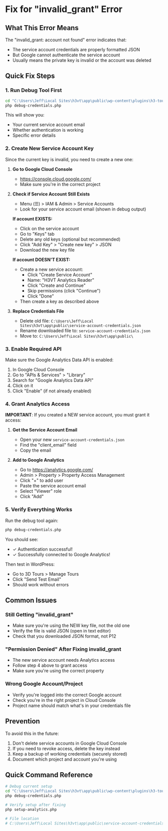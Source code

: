 # Fix for "invalid_grant" Error

## What This Error Means

The "invalid_grant: account not found" error indicates that:
- The service account credentials are properly formatted JSON
- But Google cannot authenticate the service account
- Usually means the private key is invalid or the account was deleted

## Quick Fix Steps

### 1. Run Debug Tool First
```bash
cd "C:\Users\Jeff\Local Sites\h3vt\app\public\wp-content\plugins\h3-tour-management\tools"
php debug-credentials.php
```

This will show you:
- Your current service account email
- Whether authentication is working
- Specific error details

### 2. Create New Service Account Key

Since the current key is invalid, you need to create a new one:

1. **Go to Google Cloud Console**
   - https://console.cloud.google.com/
   - Make sure you're in the correct project

2. **Check if Service Account Still Exists**
   - Menu (☰) > IAM & Admin > Service Accounts
   - Look for your service account email (shown in debug output)
   
   **If account EXISTS:**
   - Click on the service account
   - Go to "Keys" tab
   - Delete any old keys (optional but recommended)
   - Click "Add Key" > "Create new key" > JSON
   - Download the new key file

   **If account DOESN'T EXIST:**
   - Create a new service account:
     - Click "Create Service Account"
     - Name: "H3VT Analytics Reader"
     - Click "Create and Continue"
     - Skip permissions (click "Continue")
     - Click "Done"
   - Then create a key as described above

3. **Replace Credentials File**
   - Delete old file: `C:\Users\Jeff\Local Sites\h3vt\app\public\service-account-credentials.json`
   - Rename downloaded file to: `service-account-credentials.json`
   - Move to: `C:\Users\Jeff\Local Sites\h3vt\app\public\`

### 3. Enable Required API

Make sure the Google Analytics Data API is enabled:

1. In Google Cloud Console
2. Go to "APIs & Services" > "Library"
3. Search for "Google Analytics Data API"
4. Click on it
5. Click "Enable" (if not already enabled)

### 4. Grant Analytics Access

**IMPORTANT**: If you created a NEW service account, you must grant it access:

1. **Get the Service Account Email**
   - Open your new `service-account-credentials.json`
   - Find the "client_email" field
   - Copy the email

2. **Add to Google Analytics**
   - Go to https://analytics.google.com/
   - Admin > Property > Property Access Management
   - Click "+" to add user
   - Paste the service account email
   - Select "Viewer" role
   - Click "Add"

### 5. Verify Everything Works

Run the debug tool again:
```bash
php debug-credentials.php
```

You should see:
- ✓ Authentication successful!
- ✓ Successfully connected to Google Analytics!

Then test in WordPress:
- Go to 3D Tours > Manage Tours
- Click "Send Test Email"
- Should work without errors

## Common Issues

### Still Getting "invalid_grant"
- Make sure you're using the NEW key file, not the old one
- Verify the file is valid JSON (open in text editor)
- Check that you downloaded JSON format, not P12

### "Permission Denied" After Fixing invalid_grant
- The new service account needs Analytics access
- Follow step 4 above to grant access
- Make sure you're using the correct property

### Wrong Google Account/Project
- Verify you're logged into the correct Google account
- Check you're in the right project in Cloud Console
- Project name should match what's in your credentials file

## Prevention

To avoid this in the future:
1. Don't delete service accounts in Google Cloud Console
2. If you need to revoke access, delete the key instead
3. Keep a backup of working credentials (securely stored)
4. Document which project and account you're using

## Quick Command Reference

```bash
# Debug current setup
cd "C:\Users\Jeff\Local Sites\h3vt\app\public\wp-content\plugins\h3-tour-management\tools"
php debug-credentials.php

# Verify setup after fixing
php setup-analytics.php

# File location
# C:\Users\Jeff\Local Sites\h3vt\app\public\service-account-credentials.json
```